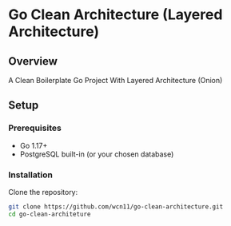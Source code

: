 # Go Clean Architecture (Layered Architecture)

## Overview
A Clean Boilerplate Go Project With Layered Architecture (Onion)

## Setup

### Prerequisites
- Go 1.17+
- PostgreSQL built-in (or your chosen database)

### Installation
Clone the repository:
```bash
git clone https://github.com/wcn11/go-clean-architecture.git
cd go-clean-architeture
